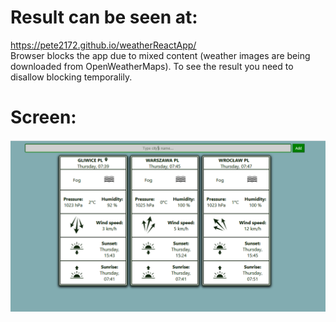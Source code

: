 # Result can be seen at:
https://pete2172.github.io/weatherReactApp/ \
Browser blocks the app due to mixed content (weather images are being downloaded from OpenWeatherMaps). To see the result you need to disallow blocking temporalily.

# Screen:
![Example](https://raw.githubusercontent.com/Pete2172/weatherReactApp/master/image.PNG)

